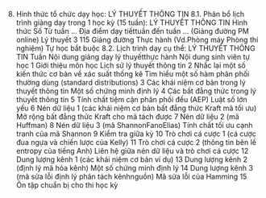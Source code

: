 8. Hình thức tổ chức dạy học: LÝ THUYẾT THÔNG TIN
8.1. Phân bổ lịch trình giảng dạy trong 1 học kỳ (15 tuần): LÝ THUYẾT THÔNG TIN Hình thức Số Từ tuần ... Địa điểm dạy tiếttuần đến tuần ... (Giảng đường PM online) Lý thuyết 3 115 Giảng đường Thực hành (Vd.Phòng máy Phòng thí nghiệm) Tự học bắt buộc 8.2. Lịch trình dạy cụ thể: LÝ THUYẾT THÔNG TIN Tuần Nội dung giảng dạy lý thuyếtthực hành Nội dung sinh viên tự học 1 Giới thiệu môn học Lịch sử lý thuyết thông tin
2 Nhắc lại một số kiến thức cơ bản về xác suất thống kê Tìm hiểu một số hàm phân phối thường dùng (standard distributions)
3 Các khái niệm cơ bản trong lý thuyết thông tin Một số chứng minh định lý
4 Các bất đẳng thức trong lý thuyết thông tin
5 Tính chất tiệm cận phân phối đều (AEP) Luật số lớn yếu
6 Nén dữ liệu 1 (các khái niệm cơ bản bất đẳng thức Kraft mã tối ưu) Mở rộng bất đẳng thức Kraft cho mã tách được
7 Nén dữ liệu 2 (mã Huffman)
8 Nén dữ liệu 3 (mã ShannonFanoElias) Tính chất tối ưu cạnh tranh của mã Shannon
9 Kiểm tra giữa kỳ
10 Trò chơi cá cược 1 (cá cược đua ngựa và chiến lược của Kelly)
11 Trò chơi cá cược 2 (thông tin bên lề entropy của tiếng Anh) Liên hệ giữa nén dữ liệu và trò chơi cá cược
12 Dung lượng kênh 1 (các khái niệm cơ bản ví dụ)
13 Dung lượng kênh 2 (định lý mã hóa kênh) Một số chứng minh định lý
14 Dung lượng kênh 3 (mã sửa lỗi định lý phân tách kênhnguồn) Mã sửa lỗi của Hamming
15 Ôn tập chuẩn bị cho thi học kỳ
